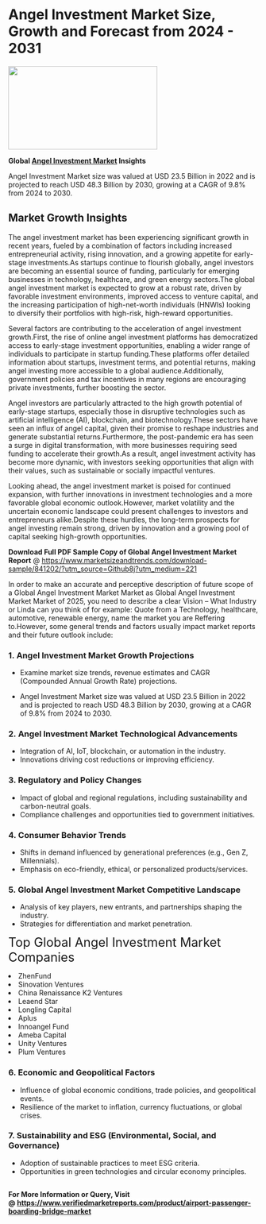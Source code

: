 <H1>Angel Investment Market Size, Growth and Forecast from 2024 - 2031</H1><img class="aligncenter size-medium wp-image-584254" src="https://thirdeyenews.in/wp-content/uploads/2024/09/Global-Market-Research-300x168.jpeg" alt="" width="300" height="168" /><p><strong>Global&nbsp;<a href="https://www.marketsizeandtrends.com/download-sample/841202/?utm_source=Github8j?utm_medium=221">Angel Investment Market</a> Insights</strong></p><p>Angel Investment Market size was valued at USD 23.5 Billion in 2022 and is projected to reach USD 48.3 Billion by 2030, growing at a CAGR of 9.8% from 2024 to 2030.</p><p><h2>Market Growth Insights</h2> <p>The angel investment market has been experiencing significant growth in recent years, fueled by a combination of factors including increased entrepreneurial activity, rising innovation, and a growing appetite for early-stage investments.As startups continue to flourish globally, angel investors are becoming an essential source of funding, particularly for emerging businesses in technology, healthcare, and green energy sectors.The global angel investment market is expected to grow at a robust rate, driven by favorable investment environments, improved access to venture capital, and the increasing participation of high-net-worth individuals (HNWIs) looking to diversify their portfolios with high-risk, high-reward opportunities.</p> <p>Several factors are contributing to the acceleration of angel investment growth.First, the rise of online angel investment platforms has democratized access to early-stage investment opportunities, enabling a wider range of individuals to participate in startup funding.These platforms offer detailed information about startups, investment terms, and potential returns, making angel investing more accessible to a global audience.Additionally, government policies and tax incentives in many regions are encouraging private investments, further boosting the sector.</p> <p>Angel investors are particularly attracted to the high growth potential of early-stage startups, especially those in disruptive technologies such as artificial intelligence (AI), blockchain, and biotechnology.These sectors have seen an influx of angel capital, given their promise to reshape industries and generate substantial returns.Furthermore, the post-pandemic era has seen a surge in digital transformation, with more businesses requiring seed funding to accelerate their growth.As a result, angel investment activity has become more dynamic, with investors seeking opportunities that align with their values, such as sustainable or socially impactful ventures.</p> <p>Looking ahead, the angel investment market is poised for continued expansion, with further innovations in investment technologies and a more favorable global economic outlook.However, market volatility and the uncertain economic landscape could present challenges to investors and entrepreneurs alike.Despite these hurdles, the long-term prospects for angel investing remain strong, driven by innovation and a growing pool of capital seeking high-growth opportunities.</p> <p><span class=""><strong>Download Full PDF Sample Copy of Global Angel Investment Market Report</strong> @ <a href="https://www.marketsizeandtrends.com/download-sample/841202/?utm_source=Github8j?utm_medium=221" target="_blank">https://www.marketsizeandtrends.com/download-sample/841202/?utm_source=Github8j?utm_medium=221</a></span></p><p>In order to make an accurate and perceptive description of future scope of a Global&nbsp;Angel Investment Market Market as Global&nbsp;Angel Investment Market Market of 2025, you need to describe a clear Vision &ndash; What Industry or Linda can you think of for example: Quote from a Technology, healthcare, automotive, renewable energy, name the market you are Reffering to.However, some general trends and factors usually impact market reports and their future outlook include:</p><h3>1.&nbsp;<strong>Angel Investment Market Growth Projections</strong></h3><ul><li>Examine market size trends, revenue estimates and CAGR (Compounded Annual Growth Rate) projections.</li><li><p>Angel Investment Market size was valued at USD 23.5 Billion in 2022 and is projected to reach USD 48.3 Billion by 2030, growing at a CAGR of 9.8% from 2024 to 2030.</p></li></ul><h3>2.&nbsp;<strong>Angel Investment Market Technological Advancements</strong></h3><ul><li>Integration of AI, IoT, blockchain, or automation in the industry.</li><li>Innovations driving cost reductions or improving efficiency.</li></ul><h3>3.&nbsp;<strong>Regulatory and Policy Changes</strong></h3><ul><li>Impact of global and regional regulations, including sustainability and carbon-neutral goals.</li><li>Compliance challenges and opportunities tied to government initiatives.</li></ul><h3>4.&nbsp;<strong>Consumer Behavior Trends</strong></h3><ul><li>Shifts in demand influenced by generational preferences (e.g., Gen Z, Millennials).</li><li>Emphasis on eco-friendly, ethical, or personalized products/services.</li></ul><h3>5.&nbsp;<strong>Global Angel Investment Market Competitive Landscape</strong></h3><ul><li>Analysis of key players, new entrants, and partnerships shaping the industry.</li><li>Strategies for differentiation and market penetration.</li></ul><p data-pm-slice="1 1 []"><span style="color: inherit; font-family: inherit; font-size: 25px;">Top Global Angel Investment Market Companies</span></p><div class="" data-test-id=""><p><li>ZhenFund</li><li> Sinovation Ventures</li><li> China Renaissance K2 Ventures</li><li> Leaend Star</li><li> Longling Capital</li><li> Aplus</li><li> Innoangel Fund</li><li> Ameba Capital</li><li> Unity Ventures</li><li> Plum Ventures</li></p></div><h3>6.&nbsp;<strong>Economic and Geopolitical Factors</strong></h3><ul><li>Influence of global economic conditions, trade policies, and geopolitical events.</li><li>Resilience of the market to inflation, currency fluctuations, or global crises.</li></ul><h3>7.&nbsp;<strong>Sustainability and ESG (Environmental, Social, and Governance)</strong></h3><ul><li>Adoption of sustainable practices to meet ESG criteria.</li><li>Opportunities in green technologies and circular economy principles.</li></ul><h2><strong style="font-size: 14px;">For More Information or Query, Visit @&nbsp;</strong><a style="background-color: #ffffff; font-size: 14px;" href="https://www.marketsizeandtrends.com/report/angel-investment-market/" target="_blank">https://www.verifiedmarketreports.com/product/airport-passenger-boarding-bridge-market</a></h2>